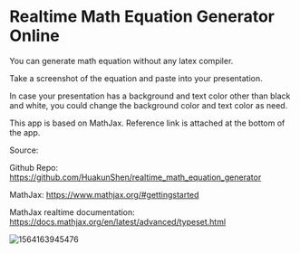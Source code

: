 # Realtime Math Equation Generator Online

You can generate math equation without any latex compiler.

Take a screenshot of the equation and paste into your presentation.

In case your presentation has a background and text color other than black and white, you could change the background color and text color as need.



This app is based on MathJax. Reference link is attached at the bottom of the app.

Source:

Github Repo: https://github.com/HuakunShen/realtime_math_equation_generator

MathJax: https://www.mathjax.org/#gettingstarted

MathJax realtime documentation: https://docs.mathjax.org/en/latest/advanced/typeset.html



![1564163945476](C:\Users\shenh\AppData\Roaming\Typora\typora-user-images\1564163945476.png)